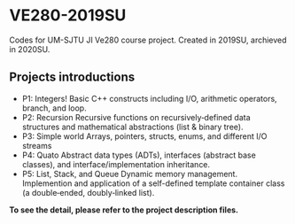 # VE280-2019SU
Codes for UM-SJTU JI Ve280 course project. Created in 2019SU, archieved in 2020SU. 
## Projects introductions
- P1: Integers!
Basic C++ constructs including I/O, arithmetic operators, branch, and loop.
- P2: Recursion
Recursive functions on recursively‐defined data structures and mathematical abstractions (list & binary tree).
- P3: Simple world
Arrays, pointers, structs, enums, and different I/O streams
- P4: Quato
Abstract data types (ADTs), interfaces (abstract base classes), and interface/implementation inheritance.
- P5: List, Stack, and Queue
Dynamic memory management. Implemention and application of a self-defined template container class (a double‐ended, doubly‐linked list).

**To see the detail, please refer to the project description files.**
